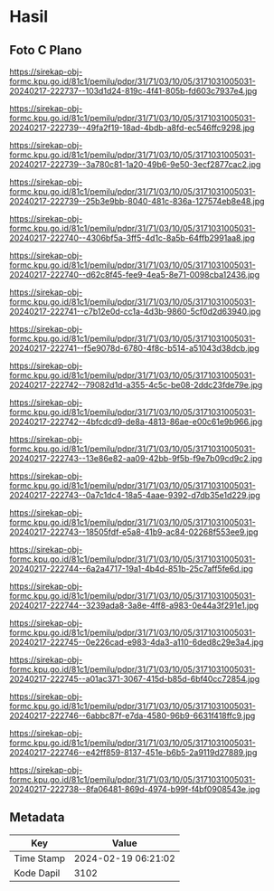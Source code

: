 # Hasil

## Foto C Plano

https://sirekap-obj-formc.kpu.go.id/81c1/pemilu/pdpr/31/71/03/10/05/3171031005031-20240217-222737--103d1d24-819c-4f41-805b-fd603c7937e4.jpg

https://sirekap-obj-formc.kpu.go.id/81c1/pemilu/pdpr/31/71/03/10/05/3171031005031-20240217-222739--49fa2f19-18ad-4bdb-a8fd-ec546ffc9298.jpg

https://sirekap-obj-formc.kpu.go.id/81c1/pemilu/pdpr/31/71/03/10/05/3171031005031-20240217-222739--3a780c81-1a20-49b6-9e50-3ecf2877cac2.jpg

https://sirekap-obj-formc.kpu.go.id/81c1/pemilu/pdpr/31/71/03/10/05/3171031005031-20240217-222739--25b3e9bb-8040-481c-836a-127574eb8e48.jpg

https://sirekap-obj-formc.kpu.go.id/81c1/pemilu/pdpr/31/71/03/10/05/3171031005031-20240217-222740--4306bf5a-3ff5-4d1c-8a5b-64ffb2991aa8.jpg

https://sirekap-obj-formc.kpu.go.id/81c1/pemilu/pdpr/31/71/03/10/05/3171031005031-20240217-222740--d62c8f45-fee9-4ea5-8e71-0098cba12436.jpg

https://sirekap-obj-formc.kpu.go.id/81c1/pemilu/pdpr/31/71/03/10/05/3171031005031-20240217-222741--c7b12e0d-cc1a-4d3b-9860-5cf0d2d63940.jpg

https://sirekap-obj-formc.kpu.go.id/81c1/pemilu/pdpr/31/71/03/10/05/3171031005031-20240217-222741--f5e9078d-6780-4f8c-b514-a51043d38dcb.jpg

https://sirekap-obj-formc.kpu.go.id/81c1/pemilu/pdpr/31/71/03/10/05/3171031005031-20240217-222742--79082d1d-a355-4c5c-be08-2ddc23fde79e.jpg

https://sirekap-obj-formc.kpu.go.id/81c1/pemilu/pdpr/31/71/03/10/05/3171031005031-20240217-222742--4bfcdcd9-de8a-4813-86ae-e00c61e9b966.jpg

https://sirekap-obj-formc.kpu.go.id/81c1/pemilu/pdpr/31/71/03/10/05/3171031005031-20240217-222743--13e86e82-aa09-42bb-9f5b-f9e7b09cd9c2.jpg

https://sirekap-obj-formc.kpu.go.id/81c1/pemilu/pdpr/31/71/03/10/05/3171031005031-20240217-222743--0a7c1dc4-18a5-4aae-9392-d7db35e1d229.jpg

https://sirekap-obj-formc.kpu.go.id/81c1/pemilu/pdpr/31/71/03/10/05/3171031005031-20240217-222743--18505fdf-e5a8-41b9-ac84-02268f553ee9.jpg

https://sirekap-obj-formc.kpu.go.id/81c1/pemilu/pdpr/31/71/03/10/05/3171031005031-20240217-222744--6a2a4717-19a1-4b4d-851b-25c7aff5fe6d.jpg

https://sirekap-obj-formc.kpu.go.id/81c1/pemilu/pdpr/31/71/03/10/05/3171031005031-20240217-222744--3239ada8-3a8e-4ff8-a983-0e44a3f291e1.jpg

https://sirekap-obj-formc.kpu.go.id/81c1/pemilu/pdpr/31/71/03/10/05/3171031005031-20240217-222745--0e226cad-e983-4da3-a110-6ded8c29e3a4.jpg

https://sirekap-obj-formc.kpu.go.id/81c1/pemilu/pdpr/31/71/03/10/05/3171031005031-20240217-222745--a01ac371-3067-415d-b85d-6bf40cc72854.jpg

https://sirekap-obj-formc.kpu.go.id/81c1/pemilu/pdpr/31/71/03/10/05/3171031005031-20240217-222746--6abbc87f-e7da-4580-96b9-6631f418ffc9.jpg

https://sirekap-obj-formc.kpu.go.id/81c1/pemilu/pdpr/31/71/03/10/05/3171031005031-20240217-222746--e42ff859-8137-451e-b6b5-2a9119d27889.jpg

https://sirekap-obj-formc.kpu.go.id/81c1/pemilu/pdpr/31/71/03/10/05/3171031005031-20240217-222738--8fa06481-869d-4974-b99f-f4bf0908543e.jpg


## Metadata

| Key        | Value               |
| ---------- | ------------------- |
| Time Stamp | 2024-02-19 06:21:02 |
| Kode Dapil | 3102                |



